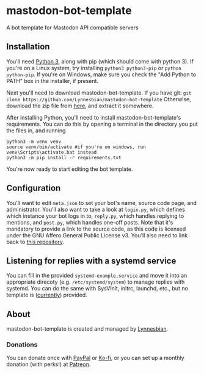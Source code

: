 # mastodon-bot-template
A bot template for Mastodon API compatible servers

## Installation
You'll need [Python 3](https://www.python.org/downloads/), along with pip (which should come with python 3). If you're on a Linux system, try installing `python3 python3-pip` or `python python-pip`. If you're on Windows, make sure you check the "Add Python to PATH" box in the installer, if present.

Next you'll need to download mastodon-bot-template. If you have git:
`git clone https://github.com/Lynnesbian/mastodon-bot-template`
Otherwise, download the zip file from [here](https://github.com/Lynnesbian/mastodon-bot-template/archive/master.zip), and extract it somewhere.

After installing Python, you'll need to install mastodon-bot-template's requirements. You can do this by opening a terminal in the directory you put the files in, and running
```
python3 -m venv venv
source venv/bin/activate #if you're on windows, run venv\Scripts\activate.bat instead
python3 -m pip install -r requirements.txt
```

You're now ready to start editing the bot template.

## Configuration
You'll want to edit `meta.json` to set your bot's name, source code page, and administrator. You'll also want to take a look at `login.py`, which defines which instance your bot logs in to, `reply.py`, which handles replying to mentions, and `post.py`, which handles one-off posts. Note that it's mandatory to provide a link to the source code, as this code is licensed under the GNU Affero General Public License v3. You'll also need to link back to [this repository](https://github.com/Lynnesbian/mastodon-bot-template).

## Listening for replies with a systemd service
You can fill in the provided `systemd-example.service` and move it into an appropriate direcoty (e.g. `/etc/systemd/system`) to manage replies with systemd. You can do the same with SysVInit, initrc, launchd, etc., but no template is ([currently](https://github.com/Lynnesbian/mastodon-bot-template/pulls)) provided.

## About
mastodon-bot-template is created and managed by [Lynnesbian](https://fedi.lynnesbian.space/@Lynnear_Software).

### Donations
You can donate once with [PayPal](https://paypal.me/lynnesbian) or [Ko-fi](https://ko-fi.com/lynnesbian), or you can set up a monthly donation (with perks!) at [Patreon](https://patreon.com/lynnesbian).
